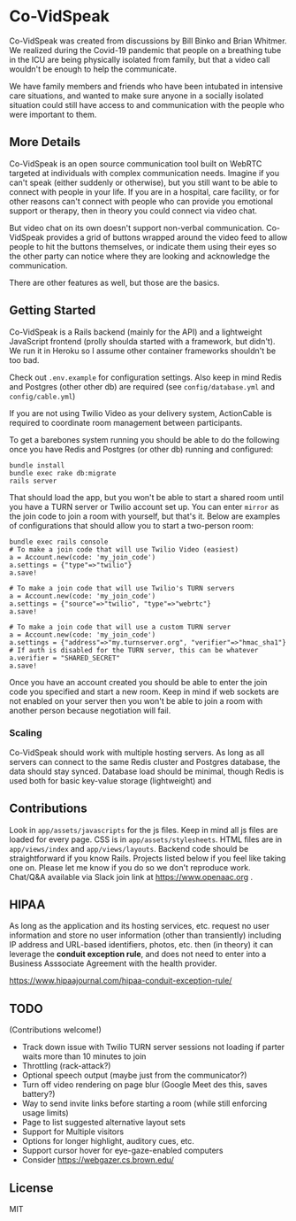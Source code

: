 # Co-VidSpeak
Co-VidSpeak was created from discussions by Bill Binko and
Brian Whitmer. We realized during the Covid-19 pandemic that
people on a breathing tube in the ICU are being physically 
isolated from family, but that a video call wouldn't be enough
to help the communicate.

We have family members and friends
who have been intubated in intensive care situations, and
wanted to make sure anyone in a socially isolated situation
could still have access to and communication with the 
people who were important to them.

## More Details
Co-VidSpeak is an open source communication tool built on 
WebRTC targeted at individuals with complex communication
needs. Imagine if you can't speak (either suddenly or
otherwise), but you still want to be able to connect with
people in your life. If you are in a hospital, care facility, 
or for other reasons can't connect with people who can 
provide you emotional support or therapy, then in theory
you could connect via video chat.

But video chat on its own doesn't support non-verbal 
communication. Co-VidSpeak provides a grid of buttons
wrapped around the video feed to allow people to hit
the buttons themselves, or indicate them using their
eyes so the other party can notice where they are looking
and acknowledge the communication.

There are other features as well, but those are the basics.

## Getting Started

Co-VidSpeak is a Rails backend (mainly for the API) and a
lightweight JavaScript frontend (prolly shoulda started
with a framework, but didn't). We run it in Heroku so I 
assume other container frameworks shouldn't be too bad.

Check out `.env.example` for configuration settings. Also 
keep in mind Redis and Postgres (other other db) are 
required (see `config/database.yml` and `config/cable.yml`)

If you are not using Twilio Video as your delivery system,
ActionCable is required to coordinate room management
between participants.

To get a barebones system running you should be able to do
the following once you have Redis and Postgres (or other db) running
and configured:

```
bundle install
bundle exec rake db:migrate
rails server
```

That should load the app, but you won't be able to start
a shared room until you have a TURN server or Twilio account
set up. You can enter `mirror` as the join code to join
a room with yourself, but that's it.
Below are examples of configurations that should
allow you to start a two-person room:

```
bundle exec rails console
# To make a join code that will use Twilio Video (easiest)
a = Account.new(code: 'my_join_code')
a.settings = {"type"=>"twilio"}
a.save!

# To make a join code that will use Twilio's TURN servers
a = Account.new(code: 'my_join_code')
a.settings = {"source"=>"twilio", "type"=>"webrtc"}
a.save!

# To make a join code that will use a custom TURN server
a = Account.new(code: 'my_join_code')
a.settings = {"address"=>"my.turnserver.org", "verifier"=>"hmac_sha1"}
# If auth is disabled for the TURN server, this can be whatever
a.verifier = "SHARED_SECRET"
a.save!
```

Once you have an account created you should be able to enter
the join code you specified and start a new room. Keep in mind
if web sockets are not enabled on your server then you won't
be able to join a room with another person because negotiation
will fail.

### Scaling

Co-VidSpeak should work with multiple hosting servers. As long
as all servers can connect to the same Redis cluster and
Postgres database, the data should stay synced. Database
load should be minimal, though Redis is used both for 
basic key-value storage (lightweight) and 

## Contributions
Look in `app/assets/javascripts` for the js files. Keep
in mind all js files are loaded for every page. CSS is
in `app/assets/stylesheets`. HTML files are in
`app/views/index` and `app/views/layouts`. Backend code
should be straightforward if you know Rails. Projects
listed below if you feel like taking one on. Please let me
know if you do so we don't reproduce work. Chat/Q&A available
via Slack join link at https://www.openaac.org .

## HIPAA

As long as the application and its hosting services, etc. 
request no user information and store no user information 
(other than transiently) including IP address and URL-based 
identifiers, photos, etc.
then (in theory) it can leverage the 
<b>conduit exception rule</b>, and 
does not need to enter into a Business Asssociate 
Agreement with the health provider.

https://www.hipaajournal.com/hipaa-conduit-exception-rule/

## TODO
(Contributions welcome!)
- Track down issue with Twilio TURN server sessions not loading if parter waits more than 10 minutes to join
- Throttling (rack-attack?)
- Optional speech output (maybe just from the communicator?)
- Turn off video rendering on page blur (Google Meet des this, saves battery?)
- Way to send invite links before starting a room (while still enforcing usage limits)
- Page to list suggested alternative layout sets
- Support for Multiple visitors
- Options for longer highlight, auditory cues, etc.
- Support cursor hover for eye-gaze-enabled computers
- Consider https://webgazer.cs.brown.edu/

## License

MIT